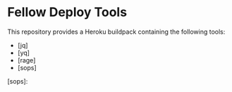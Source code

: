 # Fellow Deploy Tools

This repository provides a Heroku buildpack containing the following tools:

- [jq]
- [yq]
- [rage]
- [sops]

[sops]:
